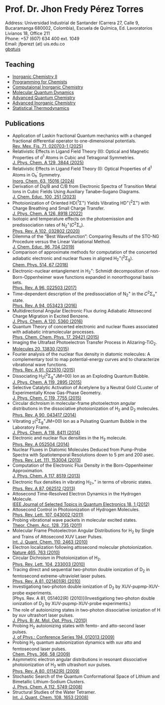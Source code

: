 # Prof. Dr. Jhon Fredy Pérez Torres 
<!--- <p float="center"><img src="/files/jfpt-on-board.jpg" width="100" /></p> --->
Address: Universidad Industrial de Santander (Carrera 27, Calle 9, Bucaramanga 680002,
Colombia), Escuela de Química, Ed. Lavoratorios Livianos 18, Office 211 \
Phone: +57 (607) 634 400 ext. 1049 \
Email: jfperezt (at) uis.edu.co \
[gbqtuis](https://gbqtuis.github.io)

## Teaching
- [Inorganic Chemistry II](ic.md)
- [Programming for Chemists](pfc.md)
- [Computaional Inorganic Chemistry](cic.md)
- [Molecular Quantum Dynamics](mqd.md)
- [Advanced Quantum Chemistry](aqc.md)
- [Advanced Inorganic Chemistry](aic.md)
- [Statistical Thermodynamics](st.md)

## Publications

- Application of Laskin fractional Quantum mechanics with a changed fractional differential operator to one-dimensional potentials.\
  [Rev. Mex. Fís. 71, 020703-1 (2025)](https://doi.org/10.31349/RevMexFis.71.020703)
- Relativistic Effects in Ligand Field Theory (II): Optical and Magnetic Properties of d<sup>1</sup> Atoms in Cubic and Tetragonal Symmetries.\
  [J. Phys. Chem. A 129, 3844 (2025)](https://doi.org/10.1021/acs.jpca.5c01052)
- Relativistic Effects in Ligand Field Theory (I): Optical Properties of d<sup>1</sup> Atoms in O<sub>h</sub><sup>′</sup> Symmetry.\
  [Inorg. Chem. 63, 15016 (2024)](https://doi.org/10.1021/acs.inorgchem.4c01771)
- Derivation of Dq/B and C/B from Electronic Spectra of Transition Metal Ions in Cubic Fields Using Auxiliary Tanabe–Sugano Diagrams.\
  [J. Chem. Educ. 100, 251 (2023)](https://doi.org/10.1021/acs.jchemed.2c00885)
- Photoionization of Oriented HD(<sup>1</sup>Σ<sup>+</sup>) Yields Vibrating HD<sup>+</sup>(<sup>2</sup>Σ<sup>+</sup>) with Charge Breathing and Small Charge Transfer.\
  [J. Phys. Chem. A 126, 8918 (2022)](https://doi.org/10.1021/acs.jpca.2c05050)
- Isotopic and temperature effects on the photoemission and predissociation rates of N<sub>2</sub><sup>+</sup>⁡(𝐶<sup>⁢2</sup>⁢Σ<sub>𝑢</sub>).\
  [Phys. Rev. A 102, 032802 (2020)](https://doi.org/10.1103/PhysRevA.102.032802)
- Dilemma of the “Best Wavefunction”: Comparing Results of the STO-NG Procedure versus the Linear Variational Method.\
  [J. Chem. Educ. 96, 704 (2019)](https://doi.org/10.1021/acs.jchemed.8b00959)
- Comparison of approximate methods for computation of the concerted adiabatic electronic and nuclear fluxes in aligned H<sub>2</sub><sup>+</sup>⁡(<sup>⁢2</sup>⁢Σ<sub>g</sub>).\
  [Chem. Phys. 514, 67 (2018)](https://doi.org/10.1016/j.chemphys.2018.05.026)
- Electronic-nuclear entanglement in H<sub>2</sub><sup>+</sup>: Schmidt decomposition of non-Born-Oppenheimer wave functions expanded in nonorthogonal basis sets.\
  [Phys. Rev. A 96, 022503 (2017)](https://doi.org/10.1103/PhysRevA.96.022503)
- Time-dependent description of the predissociation of N<sub>2</sub><sup>+</sup> in the
  𝐶<sup>2</sup>Σ<sub>u</sub><sup>+</sup> state.\
  [Phys. Rev. A 94, 053423 (2016)](https://doi.org/10.1103/PhysRevA.94.053423)
- Multidirectional Angular Electronic Flux during Adiabatic Attosecond Charge Migration in Excited Benzene.\
  [J. Phys. Chem. A 120, 5360 (2016)](https://doi.org/10.1021/acs.jpca.6b01948)
- Quantum Theory of concerted electronic and nuclear fluxes associated with adiabatic intramolecular processes.\
  [Phys. Chem. Chem. Phys. 17, 29421 (2015)](https://doi.org/10.1039/C5CP03982G)
- Imaging the Ultrafast Photoelectron Transfer Process in Alizaring-TiO<sub>2</sub>.\
  [Molecules 20, 13830 (2015)](https://doi.org/10.3390/molecules200813830)
- Fourier analysis of the nuclear flux density in diatomic molecules: A complementary tool to map potential-energy curves and to
  characterize vibrational wave functions.\
  [Phys. Rev. A 91, 022510 (2015)](https://doi.org/10.1103/PhysRevA.91.022510)
- Dissociating H<sub>2</sub>(<sup>2</sup>Σ<sub>g</sub><sup>+</sup>JM=00) Ion as an Exploding Quantum Bubble.\
  [J. Phys. Chem. A 119, 2895 (2015)](https://doi.org/10.1021/acs.jpca.5b00907)
- Selective Catalytic Activation of Acetylene by a Neutral Gold CLuster of Experimentally Know Gas-Phase Geometry.\
  [J. Phys. Chem. C 119, 7755 (2015)](https://doi.org/10.1021/jp512989q)
- Circular dichroism in molecular-frame photoelectron angular distributions in the dissociative photoionization of H<sub>2</sub> and D<sub>2</sub> molecules.\
  [Phys. Rev. A 90, 043417 (2014)](https://doi.org/10.1103/PhysRevA.90.043417)
- Vibrating <sub>2</sub>(<sup>2</sup>Σ<sub>g</sub><sup>+</sup>JM=00) Ion as a Pulsating Quantum Bubble in the Laboratory Frame.\
  [J. Phys. Chem. A 118, 8411 (2014)](https://doi.org/10.1021/jp5017246)
- Electronic and nuclear flux densities in the H<sub>2</sub> molecule.\
  [Phys. Rev. A 052504 (2014)](https://doi.org/10.1103/PhysRevA.89.052504)
- Nuclear Fluxes in Diatomic Molecules Deduced from Pump-Probe Spectra with Spatiotemporal Resolutions down to 5 pm and 200 asec.\
  [Phys. Rev. Let. 111, 153004 (2013)](https://doi.org/10.1103/PhysRevLett.111.153004)
- Computation of the Electronic Flux Density in the Born-Oppenheimer Approximation.\
  [J. Phys. Chem. A 117, 8519 (2013)](https://doi.org/10.1021/jp4002302)
- Electronic flux densities in vibrating H<sub>2></sub><sup>+</sup> in terms of vibronic states.\
  [Phys. Rev. A 87, 062512 (2013)](https://doi.org/10.1103/PhysRevA.87.062512)
- Attosecond Time-Resolved Electron Dynamics in the Hydrogen Molecule.\
  [IEEE Journal of Selected Topics in Quantum Electronics 18, 1 (2012)](https://doi.org/10.1109/JSTQE.2011.2155624)
- Attosecond Control in Photoionization of Hydrogen Molecules.\
  [Phys. Rev. Lett. 107, 043002 (2011)](https://doi.org/10.1103/PhysRevLett.107.043002)
- Probing vibrational wave packets in molecular excited states.\
  [Theor. Chem. Acc. 128, 735 (2011)](https://doi.org/10.1007/s00214-010-0853-0)
- Molecular Frame Photoelectron Angular Distributions for H<sub>2</sub> by Single and Trains of Attosecond XUV Laser Pulses.\
  [Int. J. Quant. Chem. 110, 2463 (2010)](https://doi.org/10.1002/qua.22586)
- Electron localization following attosecond molecular photoionization.\
  [Nature 465, 763 (2010)](https://doi.org/10.1038/nature09084)
- Circular Dichroism in Photoionization of H<sub>2</sub>.\
  [Phys. Rev. Lett. 104, 233003 (2010)](https://doi.org/10.1103/PhysRevLett.104.233003)
- Tracing direct and sequential two-photon double ionization of D<sub>2</sub> in femtosecond extreme-ultraviolet laser pulses.\
  [Phys. Rev. A 81, 021401(R) (2010)](https://doi.org/10.1103/PhysRevA.81.021401)
- Investigationg two-photon double ionization of D<sub>2</sub> by XUV-pupmp-XUV-probe experiments.\
  [Phys. Rev. A 81, 051402(R) (2010)](Investigationg two-photon double ionization of D<sub>2</sub> by XUV-pupmp-XUV-probe experiments.)
- The role of autoionizing states in two-photon dissociative ionization of H<sub></sub> by xuv ultrashort laser pulses.\
  [J. Phys. B: At. Mol. Opt. Phys. (2010)](https://doi.org/10.1088/0953-4075/43/1/015204)
- Probing H<sub>2</sub> autoionizing states with femto- and atto-second laser pulses.\
  [J. of Phys.: Conference Series 194, 012013 (2009)](https://doi.org/10.1088/1742-6596/194/012013)
- Probing H<sub>2</sub> quantum autoionization dynamics with xuv atto and femtosecond laser pulses.\
  [Chem. Phys. 366, 58 (2009)](https://doi.org/10.1016/j.chemphys.2009.09.008)
- Asymmetric electron angular distributions in resonant dissociative photoionization of H<sub>2</sub> with ultrashort xuv pulses.\
  [Phys. Rev. A 80, 01142(R) (2009)](https://doi.org/10.1103/PhysRevA.80.011402)
- Stochastic Search of the Quantum Conformational Space of Lithium and Bimetallic Lithium-Sodium Clusters.\
  [J. Phys. Chem. A 112, 5749 (2008)](https://doi.org/10.1021/jp802176w)
- Structural Studies of the Water Tetramer.\
  [Int. J. Quant. Chem. 108, 1653 (2008)](https://doi.org/10.1002/qua.21615)
